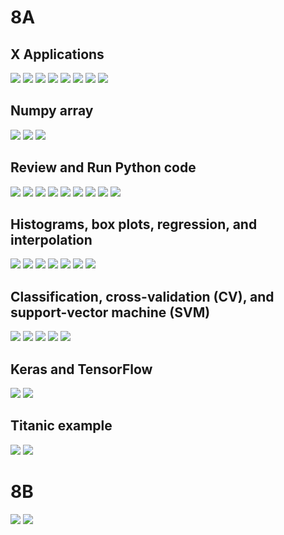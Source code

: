 # 8A
## X Applications
![](https://github.com/BFox03/CPE322/blob/main/Lab8/ico.gif)
![](https://github.com/BFox03/CPE322/blob/main/Lab8/Capture.PNG)
![](https://github.com/BFox03/CPE322/blob/main/Lab8/Capture1.PNG)
![](https://github.com/BFox03/CPE322/blob/main/Lab8/Capture2.PNG)
![](https://github.com/BFox03/CPE322/blob/main/Lab8/xeyes.gif)
![](https://github.com/BFox03/CPE322/blob/main/Lab8/Capture3.PNG)
![](https://github.com/BFox03/CPE322/blob/main/Lab8/Capture4.PNG)
![](https://github.com/BFox03/CPE322/blob/main/Lab8/Capture5.PNG)
## Numpy array
![](https://github.com/BFox03/CPE322/blob/main/Lab8/Capture6.PNG)
![](https://github.com/BFox03/CPE322/blob/main/Lab8/Capture7.PNG)
![](https://github.com/BFox03/CPE322/blob/main/Lab8/Capture8.PNG)
## Review and Run Python code
![](https://github.com/BFox03/CPE322/blob/main/Lab8/Capture9.PNG)
![](https://github.com/BFox03/CPE322/blob/main/Lab8/Capture10.PNG)
![](https://github.com/BFox03/CPE322/blob/main/Lab8/Capture11.PNG)
![](https://github.com/BFox03/CPE322/blob/main/Lab8/Capture12.PNG)
![](https://github.com/BFox03/CPE322/blob/main/Lab8/Capture13.PNG)
![](https://github.com/BFox03/CPE322/blob/main/Lab8/Capture14.PNG)
![](https://github.com/BFox03/CPE322/blob/main/Lab8/Capture15.PNG)
![](https://github.com/BFox03/CPE322/blob/main/Lab8/Capture16.PNG)
![](https://github.com/BFox03/CPE322/blob/main/Lab8/Capture17.PNG)
## Histograms, box plots, regression, and interpolation
![](https://github.com/BFox03/CPE322/blob/main/Lab8/Capture18.PNG)
![](https://github.com/BFox03/CPE322/blob/main/Lab8/Capture19.PNG)
![](https://github.com/BFox03/CPE322/blob/main/Lab8/Capture20.PNG)
![](https://github.com/BFox03/CPE322/blob/main/Lab8/Capture21.PNG)
![](https://github.com/BFox03/CPE322/blob/main/Lab8/Capture22.PNG)
![](https://github.com/BFox03/CPE322/blob/main/Lab8/Capture23.PNG)
![](https://github.com/BFox03/CPE322/blob/main/Lab8/Capture24.PNG)
## Classification, cross-validation (CV), and support-vector machine (SVM)
![](https://github.com/BFox03/CPE322/blob/main/Lab8/Capture25.PNG)
![](https://github.com/BFox03/CPE322/blob/main/Lab8/Capture26.PNG)
![](https://github.com/BFox03/CPE322/blob/main/Lab8/Capture27.PNG)
![](https://github.com/BFox03/CPE322/blob/main/Lab8/Capture28.PNG)
![](https://github.com/BFox03/CPE322/blob/main/Lab8/Capture29.PNG)
## Keras and TensorFlow
![](https://github.com/BFox03/CPE322/blob/main/Lab8/Capture30.PNG)
![](https://github.com/BFox03/CPE322/blob/main/Lab8/Capture31.PNG)
## Titanic example
![](https://github.com/BFox03/CPE322/blob/main/Lab8/Capture32.PNG)
![](https://github.com/BFox03/CPE322/blob/main/Lab8/Capture33.PNG)

# 8B
![](https://github.com/BFox03/CPE322/blob/main/Lab8/Capture34.PNG)
![](https://github.com/BFox03/CPE322/blob/main/Lab8/Capture35.PNG)

